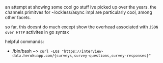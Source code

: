 an attempt at showing some cool go stuff ive picked up over the years. the channels primitves for ~lockless/async impl are particularly cool, among other facets.

so far, this doesnt do much except show the overhead associated with `JSON over HTTP` activites in go syntax

helpful commands:
- /bin/bash ~> `curl -LOs "https://interview-data.herokuapp.com/{surveys,survey-questions,survey-responses}"`
